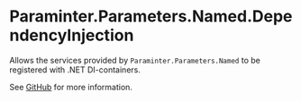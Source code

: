 # Paraminter.Parameters.Named.DependencyInjection

Allows the services provided by `Paraminter.Parameters.Named` to be registered with .NET DI-containers.

See [GitHub](https://github.com/Paraminter/Paraminter.Parameters.Named) for more information.